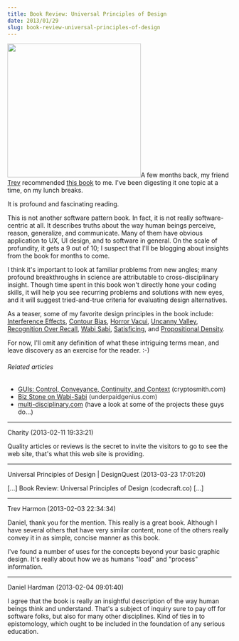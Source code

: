 ```yaml
---
title: Book Review: Universal Principles of Design
date: 2013/01/29
slug: book-review-universal-principles-of-design
---
```


<a href="http://www.amazon.com/Universal-Principles-Design-Revised-Updated/dp/1592535879"><img class="alignright" alt="" src="http://ecx.images-amazon.com/images/I/41nQFR%2BFSCL._BO2,204,203,200_PIsitb-sticker-arrow-click,TopRight,35,-76_AA300_SH20_OU01_.jpg" width="300" height="300" /></a>A few months back, my friend <a href="http://dld.me" target="_blank">Trev</a> recommended <a href="http://www.amazon.com/Universal-Principles-Design-Revised-Updated/dp/1592535879" target="_blank">this book</a> to me. I've been digesting it one topic at a time, on my lunch breaks.

It is profound and fascinating reading.

This is not another software pattern book. In fact, it is not really software-centric at all. It describes truths about the way human beings perceive, reason, generalize, and communicate. Many of them have obvious application to UX, UI design, and to software in general. On the scale of profundity, it gets a 9 out of 10; I suspect that I'll be blogging about insights from the book for months to come.

I think it's important to look at familiar problems from new angles; many profound breakthroughs in science are attributable to cross-disciplinary insight. Though time spent in this book won't directly hone your coding skills, it will help you see recurring problems and solutions with new eyes, and it will suggest tried-and-true criteria for evaluating design alternatives.

As a teaser, some of my favorite design principles in the book include: <a href="http://www.apa.org/science/resources/stroop.aspx" target="_blank">Interference Effects</a>, <a href="http://www.vanseodesign.com/web-design/anthropomorphic-forms-part-ii/" target="_blank">Contour Bias</a>, <a href="http://en.wikipedia.org/wiki/Horror_vacui" target="_blank">Horror Vacui</a>, <a class="zem_slink" title="Uncanny valley" href="http://en.wikipedia.org/wiki/Uncanny_valley" target="_blank" rel="wikipedia">Uncanny Valley</a>, <a href="http://persuasive-patterns.com/patterns/Recognition-over-recall" target="_blank">Recognition Over Recall</a>, <a class="zem_slink" title="Wabi-sabi" href="http://en.wikipedia.org/wiki/Wabi-sabi" target="_blank" rel="wikipedia">Wabi Sabi</a>, <a class="zem_slink" title="Satisficing" href="http://en.wikipedia.org/wiki/Satisficing" target="_blank" rel="wikipedia">Satisficing</a>, and <a href="http://well-formed-data.net/archives/495/propositional-density-in-visualization" target="_blank">Propositional Density</a>.

For now, I'll omit any definition of what these intriguing terms mean, and leave discovery as an exercise for the reader. :-)
<h6 class="zemanta-related-title" style="font-size:1em;">Related articles</h6>
<ul class="zemanta-article-ul">
	<li class="zemanta-article-ul-li"><a href="http://www.cryptosmith.com/node/377" target="_blank">GUIs: Control, Conveyance, Continuity, and Context</a> (cryptosmith.com)</li>
	<li class="zemanta-article-ul-li"><a href="get-smart-maxwell.md" target="_blank"><a href="http://www.underpaidgenius.com/post/37027223670" target="_blank">Biz Stone on Wabi-Sabi</a><span style="color:#333333;"> (underpaidgenius.com)</span></a></li>
	<li class="zemanta-article-ul-li"><a href="http://www.multi-disciplinary.com/">multi-disciplinary.com</a> (have a look at some of the projects these guys do...)</li>
</ul>

---

Charity (2013-02-11 19:33:21)

Quality articles or reviews is the secret to invite the visitors to go to see the web site, that's what this web site is providing.

---

Universal Principles of Design | DesignQuest (2013-03-23 17:01:20)

[...] Book Review: Universal Principles of Design (codecraft.co) [...]

---

Trev Harmon (2013-02-03 22:34:34)

Daniel, thank you for the mention. This really is a great book. Although I have several others that have very similar content, none of the others really convey it in as simple, concise manner as this book.

I've found a number of uses for the concepts beyond your basic graphic design. It's really about how we as humans "load" and "process" information.

---

Daniel Hardman (2013-02-04 09:01:40)

I agree that the book is really an insightful description of the way human beings think and understand. That's a subject of inquiry sure to pay off for software folks, but also for many other disciplines. Kind of ties in to epistomology, which ought to be included in the foundation of any serious education.